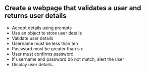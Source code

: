  ## Create a webpage that validates a user and returns user details
- Accept details using prompts
- Use an object to store user details
- Validate user details
- Username must be less than ten
- Password must be greater than six
- User must confirms password
- If username and password do not match, alert the user
- Display user details..
